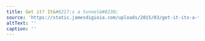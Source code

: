 ```yaml
---
title: Get it? It&#8217;s a tunnel&#8230;
source: 'https://static.jamesdigioia.com/uploads/2015/03/get-it-its-a-tunnel.jpg'
altText: ''
caption: ''
---
```


